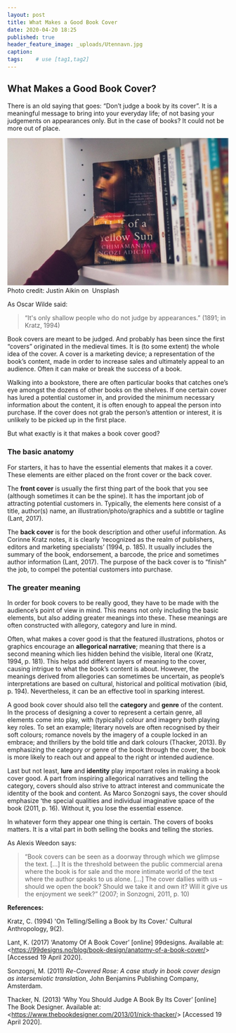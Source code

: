```yaml
---
layout: post
title: What Makes a Good Book Cover
date: 2020-04-20 18:25
published: true
header_feature_image: _uploads/Utennavn.jpg
caption:
tags:    # use [tag1,tag2]
---
```

## What Makes a Good Book Cover?

There is an old saying that goes: “Don’t judge a book by its cover”. It is a meaningful message to bring into your everyday life; of not basing your judgements on appearances only. But in the case of books? It could not be more out of place.

[![Cover](/_uploads/Utennavn1.jpg)](/_uploads/Utennavn1.jpg)
Photo credit: Justin Aikin on  Unsplash

As Oscar Wilde said:

>“It's only shallow people who do not judge by appearances.” (1891; in Kratz, 1994)

Book covers are meant to be judged. And probably has been since the first “covers” originated in the medieval times. It is (to some extent) the whole idea of the cover. A cover is a marketing device; a representation of the book’s content, made in order to increase sales and ultimately appeal to an audience. Often it can make or break the success of a book.

Walking into a bookstore, there are often particular books that catches one’s eye amongst the dozens of other books on the shelves. If one certain cover has lured a potential customer in, and provided the minimum necessary information about the content, it is often enough to appeal the person into purchase. If the cover does not grab the person’s attention or interest, it is unlikely to be picked up in the first place.

But what exactly is it that makes a book cover good?

### The basic anatomy

For starters, it has to have the essential elements that makes it a cover. These elements are either placed on the front cover or the back cover.

The **front cover** is usually the first thing part of the book that you see (although sometimes it can be the spine). It has the important job of attracting potential customers in. Typically, the elements here consist of a title, author(s) name, an illustration/photo/graphics and a subtitle or tagline (Lant, 2017).

The **back cover** is for the book description and other useful information. As Corinne Kratz notes, it is clearly ‘recognized as the realm of publishers, editors and marketing specialists’ (1994, p. 185). It usually includes the summary of the book, endorsement, a barcode, the price and sometimes author information (Lant, 2017). The purpose of the back cover is to “finish” the job, to compel the potential customers into purchase.

### The greater meaning

In order for book covers to be really good, they have to be made with the audience’s point of view in mind. This means not only including the basic elements, but also adding greater meanings into these. These meanings are often constructed with allegory, category and lure in mind.

Often, what makes a cover good is that the featured illustrations, photos or graphics encourage an **allegorical narrative**; meaning that there is a second meaning which lies hidden behind the visible, literal one (Kratz, 1994, p. 181). This helps add different layers of meaning to the cover, causing intrigue to what the book’s content is about. However, the meanings derived from allegories can sometimes be uncertain, as people’s interpretations are based on cultural, historical and political motivation (ibid, p. 194). Nevertheless, it can be an effective tool in sparking interest.

A good book cover should also tell the **category** and **genre** of the content. In the process of
designing a cover to represent a certain genre, all elements come into play, with (typically) colour and imagery both playing key roles. To set an example; literary novels are often recognised by their soft colours; romance novels by the imagery of a couple locked in an embrace; and thrillers by the bold title and dark colours (Thacker, 2013). By emphasizing the category or genre of the book through the cover, the book is more likely to reach out and appeal to the right or intended audience.

Last but not least, **lure** and **identity** play important roles in making a book cover good. A part from inspiring allegorical narratives and telling the category, covers should also strive to attract interest and communicate the identity of the book and content. As Marco Sonzogni says, the cover should emphasize ‘the special qualities and individual imaginative space of the book (2011, p. 16). Without it, you lose the essential essence.

In whatever form they appear one thing is certain. The covers of books matters. It is a vital part in both selling the books and telling the stories.

As Alexis Weedon says:

>“Book covers can be seen as a doorway through which we glimpse the text. […] It is the threshold between the public commercial arena where the book is for sale and the more intimate world of the text where the author speaks to us alone. […] The cover dallies with us – should we open the book? Should we take it and own it? Will it give us the enjoyment we seek?” (2007; in Sonzogni, 2011, p. 10)


**References:**

Kratz, C. (1994) 'On Telling/Selling a Book by Its Cover.' Cultural Anthropology, 9(2).

Lant, K. (2017) ‘Anatomy Of A Book Cover’ [online] 99designs. Available at: &lt;https://99designs.no/blog/book-design/anatomy-of-a-book-cover/&gt; [Accessed 19 April 2020].

Sonzogni, M. (2011) _Re-Covered Rose: A case study in book cover design as intersemiotic translation_, John Benjamins Publishing Company, Amsterdam.

Thacker, N. (2013) ‘Why You Should Judge A Book By Its Cover’ [online] The Book Designer. Available at: &lt;https://www.thebookdesigner.com/2013/01/nick-thacker/&gt; [Accessed 19 April 2020].
